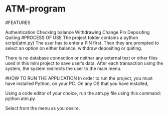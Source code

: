 # ATM-program
#FEATURES

Authentication
Checking balance
Withdrawing
Change Pin
Depositing
Quiting
#PROCESS OF USE The project folder contains a python script(atm.py) The user has to enter a PIN first. Then they are prompted to select an option on either balance, withdraw depositing or quiting.

There is no database connection or neither any external text or other files used in this mini project to save user’s data. After each transaction using the system, the system redirects the user to the main menu.

#HOW TO RUN THE APPLICATION In order to run the project, you must have installed Python, on your PC. On any OS that you have installed,

Using a code editor of your choice, run the atm.py file using this command: python atm.py

Select from the menu as you desire.
